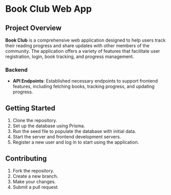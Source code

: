 # Book Club Web App

## Project Overview

**Book Club** is a comprehensive web application designed to help users track their reading progress and share updates with other members of the community. The application offers a variety of features that facilitate user registration, login, book tracking, and progress management.

### Backend

- **API Endpoints**: Established necessary endpoints to support frontend features, including fetching books, tracking progress, and updating progress.

## Getting Started

1. Clone the repository.
2. Set up the database using Prisma.
3. Run the seed file to populate the database with initial data.
4. Start the server and frontend development servers.
5. Register a new user and log in to start using the application.

## Contributing

1. Fork the repository.
2. Create a new branch.
3. Make your changes.
4. Submit a pull request.

